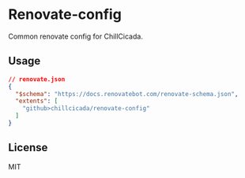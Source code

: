 # Renovate-config

Common renovate config for ChillCicada.

## Usage

```json
// renovate.json
{
  "$schema": "https://docs.renovatebot.com/renovate-schema.json",
  "extents": [
    "github>chillcicada/renovate-config"
  ]
}
```

## License

MIT
